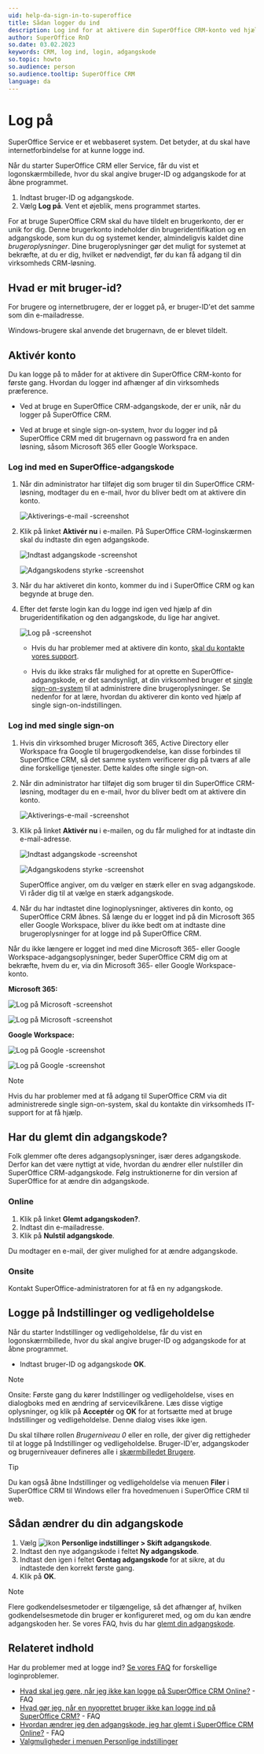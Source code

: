 ```yaml
---
uid: help-da-sign-in-to-superoffice
title: Sådan logger du ind
description: Log ind for at aktivere din SuperOffice CRM-konto ved hjælp af en SuperOffice CRM-adgangskode eller en single sign-on-indstilling.
author: SuperOffice RnD
so.date: 03.02.2023
keywords: CRM, log ind, login, adgangskode
so.topic: howto
so.audience: person
so.audience.tooltip: SuperOffice CRM
language: da
---
```


# Log på

SuperOffice Service er et webbaseret system. Det betyder, at du skal have internetforbindelse for at kunne logge ind.

Når du starter SuperOffice CRM eller Service, får du vist et logonskærmbillede, hvor du skal angive bruger-ID og adgangskode for at åbne programmet.

1. Indtast bruger-ID og adgangskode.
2. Vælg **Log på**. Vent et øjeblik, mens programmet startes.

For at bruge SuperOffice CRM skal du have tildelt en brugerkonto, der er unik for dig. Denne brugerkonto indeholder din brugeridentifikation og en adgangskode, som kun du og systemet kender, almindeligvis kaldet dine *brugeroplysninger*. Dine brugeroplysninger gør det muligt for systemet at bekræfte, at du er dig, hvilket er nødvendigt, før du kan få adgang til din virksomheds CRM-løsning.

## Hvad er mit bruger-id?

For brugere og internetbrugere, der er logget på, er bruger-ID'et det samme som din e-mailadresse.

Windows-brugere skal anvende det brugernavn, de er blevet tildelt.

## Aktivér konto

Du kan logge på to måder for at aktivere din SuperOffice CRM-konto for første gang. Hvordan du logger ind afhænger af din virksomheds præference.

* Ved at bruge en SuperOffice CRM-adgangskode, der er unik, når du logger på SuperOffice CRM.

* Ved at bruge et single sign-on-system, hvor du logger ind på SuperOffice CRM med dit brugernavn og password fra en anden løsning, såsom Microsoft 365 eller Google Workspace.

### Log ind med en SuperOffice-adgangskode

1. Når din administrator har tilføjet dig som bruger til din SuperOffice CRM-løsning, modtager du en e-mail, hvor du bliver bedt om at aktivere din konto.

    ![Aktiverings-e-mail -screenshot][img5]

1. Klik på linket **Aktivér nu** i e-mailen. På SuperOffice CRM-loginskærmen skal du indtaste din egen adgangskode.

    ![Indtast adgangskode -screenshot][img6]

    ![Adgangskodens styrke -screenshot][img3]

1. Når du har aktiveret din konto, kommer du ind i SuperOffice CRM og kan begynde at bruge den.

1. Efter det første login kan du logge ind igen ved hjælp af din brugeridentifikation og den adgangskode, du lige har angivet.

    ![Log på -screenshot][img4]

    * Hvis du har problemer med at aktivere din konto, [skal du kontakte vores support][1].

    * Hvis du ikke straks får mulighed for at oprette en SuperOffice-adgangskode, er det sandsynligt, at din virksomhed bruger et [single sign-on-system][7] til at administrere dine brugeroplysninger. Se nedenfor for at lære, hvordan du aktiverer din konto ved hjælp af single sign-on-indstillingen.

### Log ind med single sign-on

1. Hvis din virksomhed bruger Microsoft 365, Active Directory eller Workspace fra Google til brugergodkendelse, kan disse forbindes til SuperOffice CRM, så det samme system verificerer dig på tværs af alle dine forskellige tjenester. Dette kaldes ofte single sign-on.

1. Når din administrator har tilføjet dig som bruger til din SuperOffice CRM-løsning, modtager du en e-mail, hvor du bliver bedt om at aktivere din konto.

    ![Aktiverings-e-mail -screenshot][img5]

1. Klik på linket **Aktivér nu** i e-mailen, og du får mulighed for at indtaste din e-mail-adresse.

    ![Indtast adgangskode -screenshot][img6]

    ![Adgangskodens styrke -screenshot][img3]

    SuperOffice angiver, om du vælger en stærk eller en svag adgangskode. Vi råder dig til at vælge en stærk adgangskode.

1. Når du har indtastet dine loginoplysninger, aktiveres din konto, og SuperOffice CRM åbnes. Så længe du er logget ind på din Microsoft 365 eller Google Workspace, bliver du ikke bedt om at indtaste dine brugeroplysninger for at logge ind på SuperOffice CRM.

Når du ikke længere er logget ind med dine Microsoft 365- eller Google Workspace-adgangsoplysninger, beder SuperOffice CRM dig om at bekræfte, hvem du er, via din Microsoft 365- eller Google Workspace-konto.

**Microsoft 365:**

![Log på Microsoft -screenshot][img4]

![Log på Microsoft -screenshot][img9]

**Google Workspace:**

![Log på Google -screenshot][img7]

![Log på Google -screenshot][img8]

> [!NOTE]
> Hvis du har problemer med at få adgang til SuperOffice CRM via dit administrerede single sign-on-system, skal du kontakte din virksomheds IT-support for at få hjælp.

## <a id="forgot-password" />Har du glemt din adgangskode?

Folk glemmer ofte deres adgangsoplysninger, især deres adgangskode. Derfor kan det være nyttigt at vide, hvordan du ændrer eller nulstiller din SuperOffice CRM-adgangskode. Følg instruktionerne for din version af SuperOffice for at ændre din adgangskode.

### Online

1. Klik på linket **Glemt adgangskoden?**.
2. Indtast din e-mailadresse.
3. Klik på **Nulstil adgangskode**.

Du modtager en e-mail, der giver mulighed for at ændre adgangskode.

### Onsite

Kontakt SuperOffice-administratoren for at få en ny adgangskode.

## Logge på Indstillinger og vedligeholdelse

Når du starter Indstillinger og vedligeholdelse, får du vist en logonskærmbillede, hvor du skal angive bruger-ID og adgangskode for at åbne programmet.

* Indtast bruger-ID og adgangskode **OK**.

> [!NOTE]
> Onsite: Første gang du kører Indstillinger og vedligeholdelse, vises en dialogboks med en ændring af servicevilkårene. Læs disse vigtige oplysninger, og klik på **Acceptér** og **OK** for at fortsætte med at bruge Indstillinger og vedligeholdelse. Denne dialog vises ikke igen.

Du skal tilhøre rollen *Brugerniveau 0* eller en rolle, der giver dig rettigheder til at logge på Indstillinger og vedligeholdelse. Bruger-ID'er, adgangskoder og brugerniveauer defineres alle i [skærmbilledet Brugere][2].

> [!TIP]
> Du kan også åbne Indstillinger og vedligeholdelse via menuen **Filer** i SuperOffice CRM til Windows eller fra hovedmenuen i SuperOffice CRM til web.

## Sådan ændrer du din adgangskode

1. Vælg ![ikon][img1] **Personlige indstillinger &gt; Skift adgangskode**.
2. Indtast den nye adgangskode i feltet **Ny adgangskode**.
3. Indtast den igen i feltet **Gentag adgangskode** for at sikre, at du indtastede den korrekt første gang.
4. Klik på **OK**.

> [!NOTE]
> Flere godkendelsesmetoder er tilgængelige, så det afhænger af, hvilken godkendelsesmetode din bruger er konfigureret med, og om du kan ændre adgangskoden her. Se vores FAQ, hvis du har [glemt din adgangskode][5].

## Relateret indhold

Har du problemer med at logge ind? [Se vores FAQ][1] for forskellige loginproblemer.

* [Hvad skal jeg gøre, når jeg ikke kan logge på SuperOffice CRM Online?][3] - FAQ
* [Hvad gør jeg, når en nyoprettet bruger ikke kan logge ind på SuperOffice CRM?][4] - FAQ
* [Hvordan ændrer jeg den adgangskode, jeg har glemt i SuperOffice CRM Online?][5] - FAQ
* [Valgmuligheder i menuen Personlige indstillinger][6]

<!-- Referenced links -->
[1]: https://community.superoffice.com/en/support-faqs/
[2]: ../../admin/user-management/learn/index.md
[3]: https://community.superoffice.com/en/support-faqs/faq/what-to-do-when-i-cannot-login-to-superoffice-crm-online/
[4]: https://community.superoffice.com/en/support-faqs/faq/what-to-do-when-a-newly-created-user-cannot-log-in-to-superoffice-crm/
[5]: https://community.superoffice.com/en/support-faqs/faq/how-do-i-change-a-forgotten-password-in-superoffice-crm-online/
[6]: preferences.md#options
[7]: ../../../en/identity-management/single-sign-on/index.md

<!-- Referenced images -->
[img1]: ../../../media/icons/personal-settings-small.png
[img3]: ../../../media/loc/en/learn/create-password-strenght-indicator.png
[img4]: ../../../media/loc/en/learn/login-screen.png
[img5]: ../../../media/loc/en/learn/activate-now-email.png
[img6]: ../../../media/loc/en/learn/create-password.png
[img7]: ../../../media/loc/en/learn/login-screen-google.png
[img8]: ../../../media/loc/en/learn/login-screen-google-password.png
[img9]: ../../../media/loc/en/learn/login-screen-microsoft-password.png
